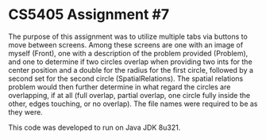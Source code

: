 # CS5405 Assignment #7

The purpose of this assignment was to utilize multiple tabs via buttons to move between screens. Among these screens are one with an image of myself (Front), one with a description of the problem provided (Problem), and one to determine if two circles overlap when providing two ints for the center position and a double for the radius for the first circle, followed by a second set for the second circle (SpatialRelations). The spatial relations problem would then further determine in what regard the circles are overlapping, if at all (full overlap, partial overlap, one circle fully inside the other, edges touching, or no overlap). The file names were required to be as they were.

This code was developed to run on Java JDK 8u321.

